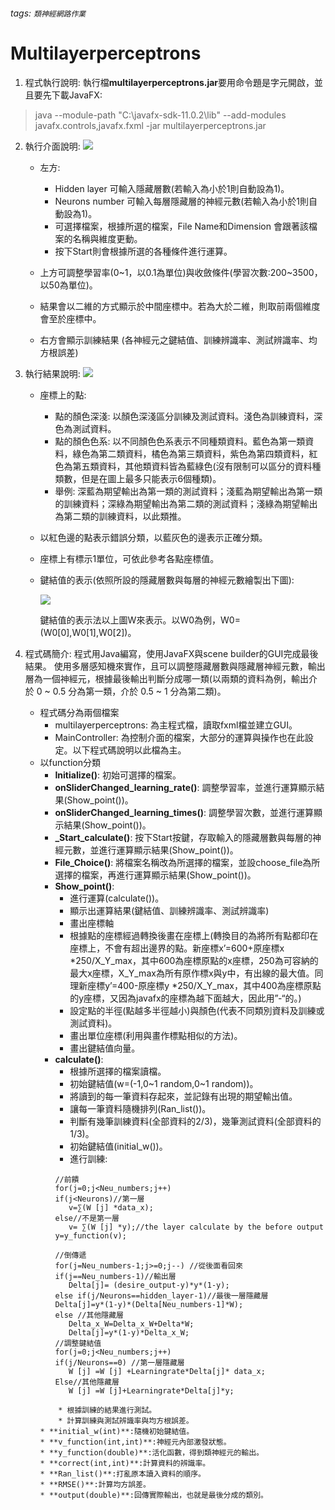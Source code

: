 ###### tags: `類神經網路作業`
# Multilayerperceptrons

1. 程式執行說明:
   執行檔**multilayerperceptrons.jar**要用命令題是字元開啟，並且要先下載JavaFX:
>    java --module-path "C:\javafx-sdk-11.0.2\lib" --add-modules javafx.controls,javafx.fxml -jar multilayerperceptrons.jar
   
2. 執行介面說明:
   ![](https://i.imgur.com/IPlXyG1.png)

    * 左方:
        * Hidden layer 可輸入隱藏層數(若輸入為小於1則自動設為1)。
        * Neurons number 可輸入每層隱藏層的神經元數(若輸入為小於1則自動設為1)。
        * 可選擇檔案，根據所選的檔案，File Name和Dimension 會跟著該檔案的名稱與維度更動。
        * 按下Start則會根據所選的各種條件進行運算。

    * 上方可調整學習率(0~1，以0.1為單位)與收斂條件(學習次數:200~3500，以50為單位)。
    * 結果會以二維的方式顯示於中間座標中。若為大於二維，則取前兩個維度會至於座標中。
    * 右方會顯示訓練結果 (各神經元之鍵結值、訓練辨識率、測試辨識率、均方根誤差)


3. 執行結果說明:
   ![](https://i.imgur.com/QqX92c7.png)
    * 座標上的點:
        * 點的顏色深淺:
          以顏色深淺區分訓練及測試資料。淺色為訓練資料，深色為測試資料。
        * 點的顏色色系:
          以不同顏色色系表示不同種類資料。藍色為第一類資料，綠色為第二類資料，橘色為第三類資料，紫色為第四類資料，紅色為第五類資料，其他類資料皆為藍綠色(沒有限制可以區分的資料種類數，但是在圖上最多只能表示6個種類)。
        * 舉例:
          深藍為期望輸出為第一類的測試資料；淺藍為期望輸出為第一類的訓練資料；深綠為期望輸出為第二類的測試資料；淺綠為期望輸出為第二類的訓練資料，以此類推。
    * 以紅色邊的點表示錯誤分類，以藍灰色的邊表示正確分類。
    * 座標上有標示1單位，可依此參考各點座標值。
    * 鍵結值的表示(依照所設的隱藏層數與每層的神經元數繪製出下圖):

      ![](https://i.imgur.com/V2fRF6J.png)

      鍵結值的表示法以上圖W來表示。以W0為例，W0=(W0[0],W0[1],W0[2])。


4. 程式碼簡介:
   程式用Java編寫，使用JavaFX與scene builder的GUI完成最後結果。 使用多層感知機來實作，且可以調整隱藏層數與隱藏層神經元數，輸出層為一個神經元，根據最後輸出判斷分成哪一類(以兩類的資料為例，輸出介於 0 ~ 0.5 分為第一類，介於 0.5 ~ 1 分為第二類)。
    * 程式碼分為兩個檔案
        * multilayerperceptrons: 為主程式檔，讀取fxml檔並建立GUI。
        * MainController: 為控制介面的檔案，大部分的運算與操作也在此設定。以下程式碼說明以此檔為主。	
    * 以function分類
    	* **Initialize()**: 初始可選擇的檔案。	
    	* **onSliderChanged_learning_rate()**: 調整學習率，並進行運算顯示結果(Show_point())。
        * **onSliderChanged_learning_times()**: 調整學習次數，並進行運算顯示結果(Show_point())。
        * **_Start_calculate()**: 按下Start按鍵，存取輸入的隱藏層數與每層的神經元數，並進行運算顯示結果(Show_point())。
        * **File_Choice()**: 將檔案名稱改為所選擇的檔案，並設choose_file為所選擇的檔案，再進行運算顯示結果(Show_point())。
        * **Show_point()**:
            * 進行運算(calculate())。
            * 顯示出運算結果(鍵結值、訓練辨識率、測試辨識率)
            * 畫出座標軸
            * 根據點的座標經過轉換後畫在座標上(轉換目的為將所有點都印在座標上，不會有超出邊界的點。新座標x’=600+原座標x *250/X_Y_max，其中600為座標原點的x座標，250為可容納的最大x座標，X_Y_max為所有原作標x與y中，有出線的最大值。同理新座標y’=400-原座標y *250/X_Y_max，其中400為座標原點的y座標，又因為javafx的座標為越下面越大，因此用”-“的。)
            * 設定點的半徑(點越多半徑越小)與顏色(代表不同類別資料及訓練或測試資料)。
            * 畫出單位座標(利用與畫作標點相似的方法)。
            * 畫出鍵結值向量。
        * **calculate()**:
            * 根據所選擇的檔案讀檔。
            * 初始鍵結值(w=(-1,0~1 random,0~1 random))。
            * 將讀到的每一筆資料存起來，並記錄有出現的期望輸出值。
            * 讓每一筆資料隨機排列(Ran_list())。
            * 判斷有幾筆訓練資料(全部資料的2/3)，幾筆測試資料(全部資料的1/3)。
            *  初始鍵結值(initial_w())。
            *  進行訓練:
           	 ```
		    //前饋
		    for(j=0;j<Neu_numbers;j++)
			if(j<Neurons)//第一層
			    v=∑(W [j] *data_x);
			else//不是第一層
				v= ∑(W [j] *y);//the layer calculate by the before output	
			 y=y_function(v);

		    //倒傳遞
		    for(j=Neu_numbers-1;j>=0;j--) //從後面看回來
			if(j==Neu_numbers-1)//輸出層
			    Delta[j]= (desire_output-y)*y*(1-y);
			else if(j/Neurons==hidden_layer-1)//最後一層隱藏層					
			Delta[j]=y*(1-y)*(Delta[Neu_numbers-1]*W);
			else //其他隱藏層
			    Delta_x_W=Delta_x_W+Delta*W;
			    Delta[j]=y*(1-y)*Delta_x_W;
		    //調整鍵結值
		    for(j=0;j<Neu_numbers;j++)
			if(j/Neurons==0) //第一層隱藏層
			    W [j] =W [j] +Learningrate*Delta[j]* data_x;
			Else//其他隱藏層
			    W [j] =W [j]+Learningrate*Delta[j]*y;
		```
            * 根據訓練的結果進行測試。
            * 計算訓練與測試辨識率與均方根誤差。
	    * **initial_w(int)**:隨機初始鍵結值。
        * **v_function(int,int)**:神經元內部激發狀態。
        * **y_function(double)**:活化函數，得到類神經元的輸出。
        * **correct(int,int)**:計算資料的辨識率。
        * **Ran_list()**:打亂原本讀入資料的順序。
        * **RMSE()**:計算均方誤差。
        * **output(double)**:回傳實際輸出，也就是最後分成的類別。



